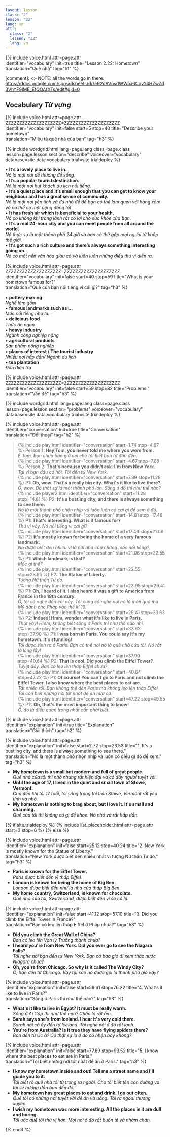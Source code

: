 ```yaml
---
layout: lesson
class: "2"
lesson: "22"
lang: vn
attr:
  class: "2"
  lesson: "22"
  lang: vn
---
```


{%  include voice.html attr=page.attr  
	identifier="vocabulary"  init=true
	title="Lesson 2.22: Hometown"        
	translation="Quê nhà"
    tag="h1" %}

[comment]: <> NOTE: all the words go in there: https://docs.google.com/spreadsheets/d/1eR2dAVnsdWWox6CqvY4HZwZd3VhYF9IME_EfQQAfXTs/edit#gid=0

## Vocabulary   *Từ vựng*

{%  include voice.html attr=page.attr    ZZZZZZZZZZZZZZZZZZZZ=ZZZZZZZZZZZZZZZZZZZZ
	identifier="vocabulary"  init=false start=5 stop=40
	title="Describe your hometown"        
	translation="Miêu tả quê nhà của bạn"
    tag="h3" %}

{% include wordgrid.html lang=page.lang
		class=page.class 
		lesson=page.lesson 
		section="describe"
		voiceover="vocabulary"
		database=site.data.vocabulary 
		trial=site.trialdeploy %}


• **It’s a lovely place to live in.**  
*Nó là một nơi dễ thương để sống.*     
• **It’s a popular tourist destination.**  
*Nó là một nơi hút khách du lịch nổi tiếng.*    
• **It’s a quiet place and it’s small enough that you can get to know your neighbour and has a great sense of community.**  
*Nó là một nơi yên tĩnh và đủ nhỏ để để bạn có thể làm quen với hàng xóm và có thể có một cộng đồng tốt.*      
• **It has fresh air which is beneficial to your health.**  
*Nó có không khí trong lành rất có lợi cho sức khỏe của bạn.*       
• **It’s a real 24-hour city and you can meet people from all around the world.**  
*Nó thực sự là một thành phố 24 giờ và bạn có thể gặp mọi người từ khắp thế giới.*        
• **It’s got such a rich culture and there’s always something interesting going on.**  
*Nó có một nền văn hóa giàu có và luôn luôn những điều thú vị diễn ra.*       

{%  include voice.html attr=page.attr    ZZZZZZZZZZZZZZZZZZZZ=ZZZZZZZZZZZZZZZZZZZZ
	identifier="vocabulary"  init=false start=40 stop=59
	title="What is your hometown famous for?"        
	translation="Quê của bạn nổi tiếng vì cái gì?"
    tag="h3" %}
  
• **pottery making**   
*Nghề làm gốm*     
• **famous landmarks such as …**   
*Mốc nổi tiếng như là...*   
• **delicious food**   
*Thức ăn ngon*   
• **heavy industry**    
*Ngành công nghiệp nặng*   
• **agricultural products**   
*Sản phẩm nông nghiệp*   
• **places of interest / The tourist industry**  
*Nhiều nơi hấp dẫn/ Ngành du lịch*   
• **tea plantation**   
*Đồn điền trà*   

{%  include voice.html attr=page.attr    ZZZZZZZZZZZZZZZZZZZZ=ZZZZZZZZZZZZZZZZZZZZ
	identifier="vocabulary"  init=false start=59 stop=82
	title="Problems:"        
	translation="Vấn đề"
    tag="h3" %}

{% include wordgrid.html lang=page.lang
		class=page.class 
		lesson=page.lesson 
		section="problems"
		voiceover="vocabulary"
		database=site.data.vocabulary 
		trial=site.trialdeploy %}


{%  include voice.html attr=page.attr  
	identifier="conversation"  init=true
	title="Conversation"        
	translation="Đối thoại"
    tag="h2" %}

> {% include play.html identifier="conversation" start=1.74 stop=4.67 %} Person 1: **Hey Tom, you never told me where you were from.**  
*Ê Tom, bạn chưa bao giờ nói cho tôi biết bạn từ đâu đến.*     
> {% include play.html identifier="conversation" start=4.67 stop=7.89 %} Person 2: **That's because you didn't ask. I'm from New York.**  
*Tại vì bạn đâu có hỏi. Tôi đến từ New York.*    
> {% include play.html identifier="conversation" start=7.89 stop=11.28 %} P1: **Oh, wow. That's a really big city. What's it like to live there?**   
*Ồ, wow. Đó thật sự là một thành phố lớn. Sống ở đó thì như thế nào?*     
> {% include player2.html identifier="conversation" start=11.28 stop=14.81 %} P2: **It's a bustling city, and there is always something to see there.**  
*Nó là một thành phố nhộn nhịp và luôn luôn có cái gì để xem ở đó.*      
> {% include play.html identifier="conversation" start=14.81 stop=17.46 %} P1: **That's interesting. What is it famous for?**  
*Thú vị vậy. Nó nổi tiếng vì cái gì?*     
> {% include play.html identifier="conversation" start=17.46 stop=21.06 %} P2: **It's mostly known for being the home of a very famous landmark.**    
*Nó được biết đến nhiều vì là nơi nhà của những mốc nổi tiếng?*     
> {% include play.html identifier="conversation" start=21.06 stop=22.55 %} P1: **Which landmark is that?**  
*Mốc gì thế?*    
> {% include play.html identifier="conversation" start=22.55 stop=23.95 %} P2: **The Statue of Liberty.**  
*Tượng Nữ thần Tự do.*     
> {% include play.html identifier="conversation" start=23.95 stop=29.41 %} P1: **Oh, I heard of it. I also heard it was a gift to America from France in the 19th century.**  
*Ồ, tôi có nghe đến cái này. Tôi cũng có nghe nói nó là món quà mà Mỹ dành cho Pháp vào thế kỉ 19.*      
> {% include play.html identifier="conversation" start=29.41 stop=33.63 %} P2: **Indeed! Hmm, wonder what it's like to live in Paris.**  
*Thật vậy! Hmm, không biết sống ở Paris thì như thế nào nhỉ.*     
> {% include play.html identifier="conversation" start=33.63 stop=37.90 %} P1: **I was born in Paris. You could say it's my hometown. It's stunning!**  
*Tôi được sinh ra ở Paris. Bạn có thể nói nó là quê nhà của tôi. Nó rất là lộng lẫy!*     
> {% include play.html identifier="conversation" start=37.90 stop=40.64 %} P2: **That is cool. Did you climb the Eiffel Tower?**  
*Tuyệt đấy. Bạn có leo lên tháp Eiffel chưa?*     
> {% include play.html identifier="conversation" start=40.64 stop=47.22 %} P1: **Of course! You can't go to Paris and not climb the Eiffel Tower. I also know where the best places to eat are.**  
*Tất nhiên rồi. Bạn không thể đến Paris mà không leo lên tháp Eiffel. Tôi còn biết những nơi tốt nhất để ăn nữa cơ.*     
> {% include play.html identifier="conversation" start=47.22 stop=49.55 %} P2: **Oh, that's the most important thing to know!**  
*Ồ, đó là điều quan trọng nhất cần phải biết.*    

{%  include voice.html attr=page.attr  
	identifier="explanation"  init=true
	title="Explanation"        
	translation="Giải thích"
    tag="h2" %}

{%  include voice.html attr=page.attr  
	identifier="explanation"  init=false start=2.72 stop=23.53
	title="1. It's a bustling city, and there is always something to see there."        
	translation="Nó là một thành phố nhộn nhịp và luôn có điều gì đó để xem."
    tag="h3" %}

- **My hometown is a small but modern and full of great people.**   
*Quê nhà của tôi thì nhỏ nhưng rất hiện đại và có đầy người tuyệt vời.*    
- **Until the age of 17, I lived in the quiet and small town of Stowe, Vermont.**    
*Cho đến khi tôi 17 tuổi, tôi sống trong thị trấn Stowe, Vermont rất yêu tĩnh và nhỏ.*    
- **My hometown is nothing to brag about, but I love it. It's small and charming.**   
*Quê của tôi thì không có gì để khoe. Nó nhỏ và rất hấp dẫn.*    

{% if site.trialdeploy %}
  {% include list_placeholder.html  attr=page.attr     start=3 stop=6 %}
  {% else %}
 
{%  include voice.html attr=page.attr  
	identifier="explanation"  init=false start=25.12 stop=40.24
	title="2. New York is mostly known for the Statue of Liberty."        
	translation="New York được biết đến nhiều nhất vì tượng Nữ thần Tự do."
    tag="h3" %}

- **Paris is known for the Eiffel Tower.**   
*Paris được biết đến vì tháp Eiffel.*   
- **London is known for being the home of Big Ben.**     
*London được biết đến như là nhà của tháp Big Ben.*    
- **My home country, Switzerland, is known for chocolate.**    
*Quê nhà của tôi, Switzerland, được biết đến vì sô cô la.*    

{%  include voice.html attr=page.attr  
	identifier="explanation"  init=false start=41.12 stop=57.10
	title="3. Did you climb the Eiffel Tower in France?"        
	translation="Bạn có leo lên tháp Eiffel ở Pháp chưa?"
    tag="h3" %}

- **Did you climb the Great Wall of China?**   
*Bạn có leo lên Vạn lý Trường thành chưa?*    
- **I heard you're from New York. Did you ever go to see the Niagara Falls?**   
*Tôi nghe nói bạn đến từ New York. Bạn có bao giờ đi xem thác nước Niagara chưa?*    
- **Oh, you're from Chicago. So why is it called The Windy City?**   
*Ồ, bạn đến từ Chicago. Vậy tại sao nó được gọi là thành phố gió vậy?*    

{%  include voice.html attr=page.attr  
	identifier="explanation"  init=false start=59.61 stop=76.22
	title="4. What's it like to live in Paris?"        
	translation="Sống ở Paris thì như thế nào?"
    tag="h3" %}

- **What's it like to live in Egypt? It must be really warm.**   
*Sống ở Ai Cập thì như thế nào? Chắc là rất ấm.*    
- **Sarah says she's from Iceland. I hear it's very cold there.**   
*Sarah nói cô ấy đến từ Iceland. Tôi nghe nói ở đó rất lạnh.*    
- **You're from Australia? Is it true they have flying spiders there?**   
*Bạn đến từ Úc à? Có thật sự là ở đó có nhện bay không?*   

{%  include voice.html attr=page.attr  
	identifier="explanation"  init=false start=77.89 stop=99.52
	title="5. I know where the best places to eat are in Paris."        
	translation="Tôi biết những nơi tốt nhất để ăn ở Paris."
    tag="h3" %}
	
- **I know my hometown inside and out! Tell me a street name and I'll guide you to it.**   
*Tôi biết rõ quê nhà tôi từ trong ra ngoài. Cho tôi biết tên con đường và tôi sẽ hướng dẫn bạn đến đó.*    
- **My hometown has great places to eat and drink. I go out often.**   
*Quê tôi có những nơi tuyệt vời để ăn và uống. Tôi ra ngoài thường xuyên.*    
- **I wish my hometown was more interesting. All the places in it are dull and boring.**   
*Tôi ước quê tôi thú vị hơn. Mọi nơi ở đó rất buồn tẻ và nhàm chán.*  


 {% endif %}